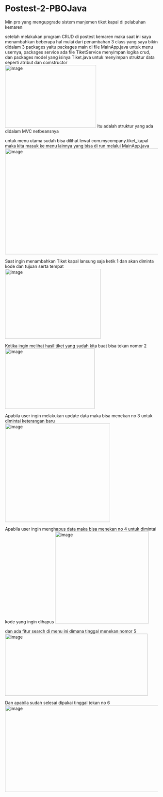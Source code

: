 # Postest-2-PBOJava
Min pro yang mengupgrade sistem manjemen tiket kapal di pelabuhan kemaren

setelah melakukan program CRUD di postest kemaren maka saat ini saya menambahkan beberapa hal mulai dari penambahan 3 class yang saya bikin didalam 3 packages yaitu packages main di file MainApp.java untuk menu usernya, packages service ada file TiketService menyimpan logika crud, dan packages model yang isinya Tiket.java untuk menyimpan struktur data seperti atribut dan comstructor
<img width="300" height="206" alt="image" src="https://github.com/user-attachments/assets/91fed3dc-57ef-4ed5-a8c0-d0911cbf0396" />
Itu adalah struktur yang ada didalam MVC netbeansnya

untuk menu utama sudah bisa dilihat lewat com.mycompany.tiket_kapal maka kita masuk ke menu lainnya yang bisa di run melalui MainApp.java
<img width="886" height="348" alt="image" src="https://github.com/user-attachments/assets/24f19694-fcc0-4bbc-96fa-d7c29d0f66c1" />

Saat ingin menambahkan Tiket kapal lansung saja ketik 1 dan akan diminta kode dan tujuan serta tempat
<img width="315" height="230" alt="image" src="https://github.com/user-attachments/assets/6b3b1667-70b0-4cb8-85c0-8ee99c6bc0ff" />

Ketika ingin melihat hasil tiket yang sudah kita buat bisa tekan nomor 2
<img width="295" height="199" alt="image" src="https://github.com/user-attachments/assets/61c6bc36-8093-42eb-ab2b-910d1e455cb6" />

Apabila user ingin melakukan update data maka bisa menekan no 3 untuk dimintai keterangan baru
<img width="346" height="324" alt="image" src="https://github.com/user-attachments/assets/dc5c3d85-c617-42c2-b860-7524164915b6" />

Apabila user ingin menghapus data maka bisa menekan no 4 untuk dimintai kode yang ingin dihapus
<img width="309" height="302" alt="image" src="https://github.com/user-attachments/assets/b89e8673-49c9-4fca-be20-372f54846459" />

dan ada fitur search di menu ini dimana tinggal menekan nomor 5
<img width="470" height="204" alt="image" src="https://github.com/user-attachments/assets/df0fa9a0-55ea-4d5c-bc44-a98c8ce7ded2" />

Dan apabila sudah selesai dipakai tinggal tekan no 6
<img width="550" height="285" alt="image" src="https://github.com/user-attachments/assets/413aa027-8f82-4076-836f-f26ad69de270" />



